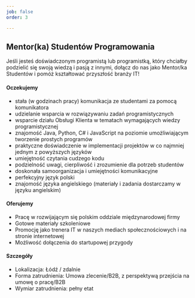 ```yaml
---
job: false
order: 3

---
```


## Mentor(ka) Studentów Programowania

Jeśli jesteś doświadczonym programistą lub programistką, który chciałby podzielić się swoją wiedzą i pasją z innymi, dołącz do nas jako Mentor/ka Studentów i pomóż kształtować przyszłość branży IT!


#### Oczekujemy

- stała (w godzinach pracy) komunikacja ze studentami za pomocą komunikatora
- udzielanie wsparcia w rozwiązywaniu zadań programistycznych
- wsparcie działu Obsługi Klienta w tematach wymagających wiedzy programistycznej
- znajomość Java, Python, C# i JavaScript na poziomie umożliwiającym tworzenie prostych programów
- praktyczne doświadczenie w implementacji projektów w co najmniej jednym z powyższych języków
- umiejętność czytania cudzego kodu
- podzielność uwagi, cierpliwość i zrozumienie dla potrzeb studentów
- doskonała samoorganizacja i umiejętności komunikacyjne
- perfekcyjny język polski
- znajomość języka angielskiego (materiały i zadania dostarczamy w języku angielskim)


#### Oferujemy
- Pracę w rozwijającym się polskim oddziale międzynarodowej firmy
- Gotowe materiały szkoleniowe
- Promocję jako trenera IT w naszych mediach społecznościowych i na stronie internetowej
- Możliwość dołączenia do startupowej przygody

#### Szczegóły

- Lokalizacja: Łódź / zdalnie
- Forma zatrudnienia: Umowa zlecenie/B2B, z perspektywą przejścia na umowę o pracę/B2B
- Wymiar zatrudnienia: pełny etat

